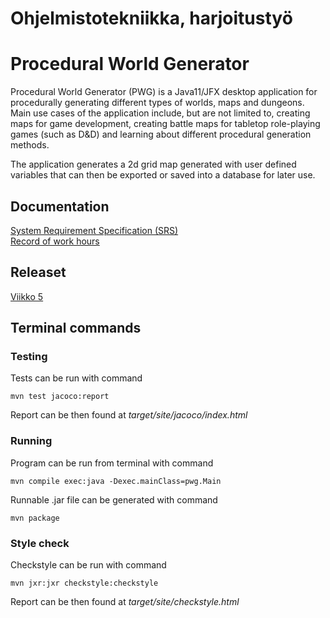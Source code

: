 Ohjelmistotekniikka, harjoitustyö  
======

# Procedural World Generator  
Procedural World Generator (PWG) is a Java11/JFX desktop application for procedurally generating different types of worlds, maps and dungeons. Main use cases of the application include, but are not limited to, creating maps for game development, creating battle maps for tabletop role-playing games (such as D&D) and learning about different procedural generation methods.  

The application generates a 2d grid map generated with user defined variables that can then be exported or saved into a database for later use.  

## Documentation  
[System Requirement Specification (SRS)](https://github.com/hupijekku/ohte/blob/master/dokumentaatio/vaatimusmaarittely.md)  
[Record of work hours](https://github.com/hupijekku/ohte/blob/master/dokumentaatio/tuntikirjanpito.md)  

## Releaset
[Viikko 5](https://github.com/hupijekku/ohte/releases/tag/viikko5)  

## Terminal commands  
### Testing
Tests can be run with command  
```
mvn test jacoco:report
```  
Report can be then found at _target/site/jacoco/index.html_  

### Running  
Program can be run from terminal with command  
```
mvn compile exec:java -Dexec.mainClass=pwg.Main
``` 
Runnable .jar file can be generated with command  
```
mvn package
```

### Style check  
Checkstyle can be run with command
```
mvn jxr:jxr checkstyle:checkstyle
```
Report can be then found at _target/site/checkstyle.html_  
